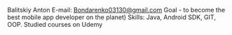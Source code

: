 Balitskiy Anton
E-mail: Bondarenko03130@gmail.com
Goal - to become the best mobile app developer on the planet)
Skills: Java, Android SDK, GIT, OOP.
Studied courses on Udemy
